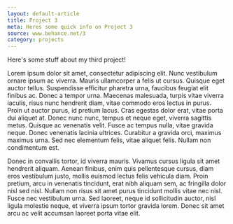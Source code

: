```yaml
---
layout: default-article
title: Project 3
meta: Heres some quick info on Project 3
source: www.behance.net/3
category: projects
---
```


Here's some stuff about my third project!

Lorem ipsum dolor sit amet, consectetur adipiscing elit. Nunc vestibulum ornare ipsum ac viverra. Mauris ullamcorper a felis ut cursus. Quisque eget auctor tellus. Suspendisse efficitur pharetra urna, faucibus feugiat elit finibus ac. Donec a tempor urna. Maecenas malesuada, turpis vitae viverra iaculis, risus nunc hendrerit diam, vitae commodo eros lectus in purus. Proin ut auctor purus, id pretium lacus. Cras egestas dolor erat, vitae porta dui aliquet at. Donec nunc nunc, tempus et neque eget, viverra sagittis metus. Quisque ac venenatis velit. Fusce ac tempus nulla, vitae gravida neque. Donec venenatis lacinia ultrices. Curabitur a gravida orci, maximus maximus urna. Sed nec elementum felis, vitae aliquet felis. Nullam non condimentum est.

Donec in convallis tortor, id viverra mauris. Vivamus cursus ligula sit amet hendrerit aliquam. Aenean finibus, enim quis pellentesque cursus, diam eros vestibulum justo, mollis euismod lectus felis vehicula diam. Proin pretium, arcu in venenatis tincidunt, erat nibh aliquam sem, ac fringilla dolor nisl sed nisl. Nullam non risus sit amet purus tincidunt mollis vitae nec nisl. Fusce nec vestibulum urna. Sed laoreet, neque id sollicitudin auctor, nisl ligula molestie neque, et viverra ipsum tortor gravida lorem. Donec sit amet arcu ac velit accumsan laoreet porta vitae elit.
